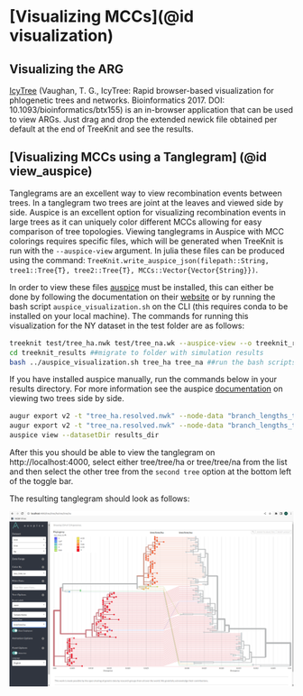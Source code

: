# [Visualizing MCCs](@id visualization)

## Visualizing the ARG
[IcyTree](https://icytree.org/) (Vaughan, T. G., IcyTree: Rapid browser-based visualization for phlogenetic trees and networks. Bioinformatics 2017. DOI: 10.1093/bioinformatics/btx155) is an in-browser application that can be used to view ARGs. Just drag and drop the extended newick file obtained per default at the end of TreeKnit and see the results. 

## [Visualizing MCCs using a Tanglegram] (@id view_auspice)
Tanglegrams are an excellent way to view recombination events between trees. In a tanglegram two trees are joint at the leaves and viewed side by side. Auspice is an excellent option for visualizing recombination events in large trees as it can uniquely color different MCCs allowing for easy comparison of tree topologies. Viewing tanglegrams in Auspice with MCC colorings requires specific files, which will be generated when TreeKnit is run with the `--auspice-view` argument. In julia these files can be produced using the command: `TreeKnit.write_auspice_json(filepath::String, tree1::Tree{T}, tree2::Tree{T}, MCCs::Vector{Vector{String}})`.

In order to view these files [auspice](https://docs.nextstrain.org/projects/auspice/en/stable/index.html) must be installed, this can either be done by following the documentation on their [website](https://docs.nextstrain.org/projects/auspice/en/stable/introduction/install.html) or by running the bash script `auspice_visualization.sh` on the CLI (this requires conda to be installed on your local machine). The commands for running this visualization for the NY dataset in the test folder are as follows:

```bash
treeknit test/tree_ha.nwk test/tree_na.wk --auspice-view --o treeknit_results
cd treeknit_results ##migrate to folder with simulation results
bash ../auspice_visualization.sh tree_ha tree_na ##run the bash scripts with two arguments for the tree names
```
If you have installed auspice manually, run the commands below in your results directory. For more information see the auspice [documentation](https://docs.nextstrain.org/projects/auspice/en/stable/advanced-functionality/second-trees.html) on viewing two trees side by side.

```bash
augur export v2 -t "tree_ha.resolved.nwk" --node-data "branch_lengths_tree_ha.json" --output "tree_tree_ha.json"
augur export v2 -t "tree_na.resolved.nwk" --node-data "branch_lengths_tree_na.json" --output "tree_tree_na.json"
auspice view --datasetDir results_dir
```
After this you should be able to view the tanglegram on http://localhost:4000, select either tree/tree/ha or tree/tree/na from the list and then select the other tree from the `second tree` option at the bottom left of the toggle bar.

The resulting tanglegram should look as follows:

![plot](./Pictures/auspice_tanglegram_NY.png) 


